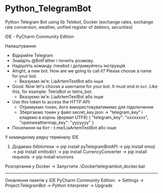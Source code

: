 # Python_TelegramBot
Python Telegram Bot using lib Telebot, Docker (exchange rates, exchange rate conversion, weather, unified register of debtors, securities)

IDE - PyCharm Community Edition

Налаштування:
 - Відкрийте Telegram
 - Знайдіть @BotFather і почніть розмову.
 - Надішліть команду /newbot і дотримуйтесь інструкцій.
 - Alright, a new bot. How are we going to call it? Please choose a name for your bot.
   - Вказуємо ім'я: LiaArtemTestBot або інше
 - Good. Now let's choose a username for your bot. It must end in `bot`. Like this, for example: TetrisBot or tetris_bot.
   - Вказуємо ім'я: LiaArtemTestBot або інше
 - Use this token to access the HTTP API:
   - Отримуємо токен, його використовуватимемо для підключення
   - Зберігаємо токен у файл secret_key.json -> "telegram_key" і кладемо в корінь (формат UTF8)
     {
      "telegram_key": "xxxxxxxx",
      "openweathermap_key": "yyyyyyy"
     }
 - Посилання на бот - t.me/LiaArtemTestBot або інше

У командному рядку терміналу IDE
1) Додаємо бібліотеки
-> pip install pyTelegramBotAPI
-> pip install emoji
-> pip install xmltodict
-> pip install CurrencyConverter
-> pip install requests
-> pip install environs

Розгортання у Docker
-> Запустити .\Docker\telegrambot_docker.bat

---------------------------------------------------
Оновлення пакетів у IDE PyCharm Community Edition:
-> Settings -> Project:TelegramBot -> Python Interpreter -> Upgrade
